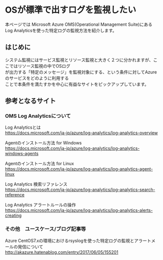 # OSが標準で出すログを監視したい

本ページでは Microsoft Azure OMS(Operational Management Suite)にあるLog Analyticsを使った特定ログの監視方法を紹介します。

## はじめに
システム監視にはサービス監視とリソース監視と大きく２つに分かれますが、ここではリソース監視の中でOSログ  
が出力する「特定のメッセージ」を監視対象にする、という条件に対してAzureのサービスをどのように利用する  
ことで本条件を満たすかを中心に有益なサイトをピックアップしています。  

## 参考となるサイト

### OMS Log Analyticsについて
Log Analyticsとは  
https://docs.microsoft.com/ja-jp/azure/log-analytics/log-analytics-overview

Agentのインストール方法 for Windows  
https://docs.microsoft.com/ja-jp/azure/log-analytics/log-analytics-windows-agents

Agentのインストール方法 for Linux  
https://docs.microsoft.com/ja-jp/azure/log-analytics/log-analytics-agent-linux

Log Analytics 検索リファレンス  
https://docs.microsoft.com/ja-jp/azure/log-analytics/log-analytics-search-reference

Log Analytics アラートルールの操作  
https://docs.microsoft.com/ja-jp/azure/log-analytics/log-analytics-alerts-creating

### その他　ユースケース/ブログ記事等
Azure CentOS7.xの環境におけるrsyslogを使った特定ログの監視とアラートメールの発信について  
<http://akazure.hatenablog.com/entry/2017/06/05/155201>  


